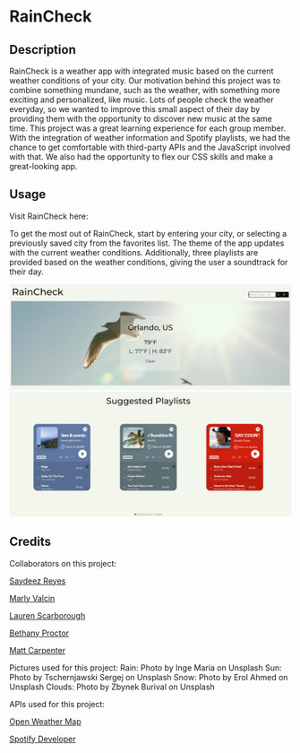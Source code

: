 # RainCheck

## Description

RainCheck is a weather app with integrated music based on the current weather conditions of your city. Our motivation behind this project was to combine something mundane, such as the weather, with something more exciting and personalized, like music. Lots of people check the weather everyday, so we wanted to improve this small aspect of their day by providing them with the opportunity to discover new music at the same time. This project was a great learning experience for each group member. With the integration of weather information and Spotify playlists, we had the chance to get comfortable with third-party APIs and the JavaScript involved with that. We also had the opportunity to flex our CSS skills and make a great-looking app.

## Usage

Visit RainCheck here:

To get the most out of RainCheck, start by entering your city, or selecting a previously saved city from the favorites list. The theme of the app updates with the current weather conditions. Additionally, three playlists are provided based on the weather conditions, giving the user a soundtrack for their day.

![screenshot1](Assets/Images/screenshot1.png) 
![screenshot2](Assets/Images/screenshot2.png)

## Credits

Collaborators on this project:

<a href="https://github.com/Saydeezr">Saydeez Reyes</a>

<a href="https://github.com/MarlyV1">Marly Valcin</a>

<a href="https://github.com/lauren6198">Lauren Scarborough</a>

<a href="https://github.com/BethanyProctor">Bethany Proctor</a>

<a href="https://github.com/Matt-Carpenter-12">Matt Carpenter</a>


Pictures used for this project:
Rain: Photo by Inge Maria on Unsplash
Sun: Photo by Tschernjawski Sergej on Unsplash
Snow: Photo by Erol Ahmed on Unsplash
Clouds: Photo by Zbynek Burival on Unsplash

APIs used for this project:

<a href="https://openweathermap.org/current">Open Weather Map</a>

<a href="https://developer.spotify.com/
">Spotify Developer</a>



